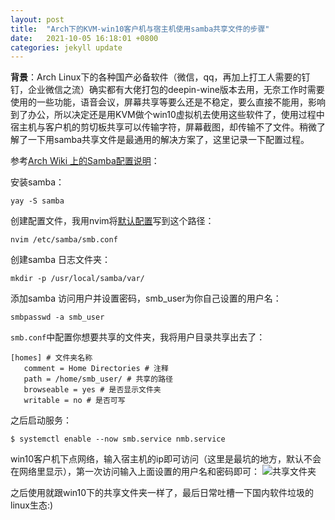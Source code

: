 ```yaml
---
layout: post
title:  "Arch下的KVM-win10客户机与宿主机使用samba共享文件的步骤"
date:   2021-10-05 16:18:01 +0800
categories: jekyll update
---
```

**背景**：Arch Linux下的各种国产必备软件（微信，qq，再加上打工人需要的钉钉，企业微信之流）确实都有大佬打包的deepin-wine版本去用，无奈工作时需要使用的一些功能，语音会议，屏幕共享等要么还是不稳定，要么直接不能用，影响到了办公，所以决定还是用KVM做个win10虚拟机去使用这些软件了，使用过程中宿主机与客户机的剪切板共享可以传输字符，屏幕截图，却传输不了文件。稍微了解了一下用samba共享文件是最通用的解决方案了，这里记录一下配置过程。

参考[Arch Wiki 上的Samba配置说明](https://wiki.archlinux.org/title/Samba_(%E7%AE%80%E4%BD%93%E4%B8%AD%E6%96%87))：

安装samba：

`yay -S samba`

创建配置文件，我用nvim将[默认配置](https://git.samba.org/samba.git/?p=samba.git;a=blob_plain;f=examples/smb.conf.default;hb=HEAD)写到这个路径：

`nvim /etc/samba/smb.conf`

创建samba 日志文件夹：

`mkdir -p /usr/local/samba/var/`

添加samba 访问用户并设置密码，smb_user为你自己设置的用户名：

`smbpasswd -a smb_user`

`smb.conf`中配置你想要共享的文件夹，我将用户目录共享出去了：
```
[homes] # 文件夹名称
   comment = Home Directories # 注释
   path = /home/smb_user/ # 共享的路径
   browseable = yes # 是否显示文件夹
   writable = no # 是否可写
```

之后启动服务：

`$ systemctl enable --now smb.service nmb.service`

win10客户机下点网络，输入宿主机的ip即可访问（这里是最坑的地方，默认不会在网络里显示），第一次访问输入上面设置的用户名和密码即可：
![共享文件夹](https://pic3.zhimg.com/80/v2-d8ccbf288cede67e3760ad59c7c315e5_1440w.png)

之后使用就跟win10下的共享文件夹一样了，最后日常吐槽一下国内软件垃圾的linux生态:)
